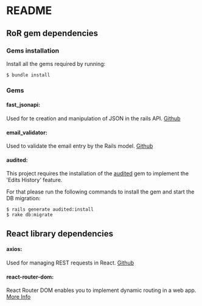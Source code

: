 # README

## RoR gem dependencies

### Gems installation

Install all the gems required by running:

```
$ bundle install
```

### Gems

#### fast_jsonapi:

Used for te creation and manipulation of JSON in the rails API. [Github](https://github.com/Netflix/fast_jsonapi)

#### email_validator:

Used to validate the email entry by the Rails model. [Github](https://github.com/K-and-R/email_validator)

#### audited:

This project requires the installation of the [audited](https://github.com/collectiveidea/audited) gem to implement the 'Edits History' feature.

For that please run the following commands to install the gem and start the DB migration:

```
$ rails generate audited:install
$ rake db:migrate
```

## React library dependencies

#### axios:

Used for managing REST requests in React. [Github](https://github.com/axios/axios)

#### react-router-dom:

React Router DOM enables you to implement dynamic routing in a web app. [More Info](https://reactrouter.com/web/guides/quick-start)
